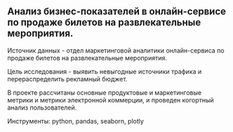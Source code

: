 ## Анализ бизнес-показателей в онлайн-сервисе по продаже билетов на развлекательные мероприятия.

Источник данных - отдел маркетинговой аналитики онлайн-сервиса по продаже билетов на развлекательные мероприятия.

Цель исследования - выявить невыгодные источники трафика и перераспределить рекламный бюджет.

В проекте рассчитаны основные продуктовые и маркетинговые метрики и метрики электронной коммерции, и проведен когортный анализ пользователей.

Инструменты: python, pandas, seaborn, plotly 
